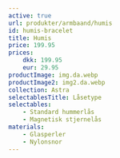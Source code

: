 ```yaml
---
active: true
url: produkter/armbaand/humis
id: humis-bracelet
title: Humis
price: 199.95
prices:
    dkk: 199.95
    eur: 29.95
productImage: img.da.webp
productImage2: img2.da.webp
collection: Astra
selectablesTitle: Låsetype
selectables:
    - Standard hummerlås
    - Magnetisk stjernelås
materials:
    - Glasperler
    - Nylonsnor
---
```

